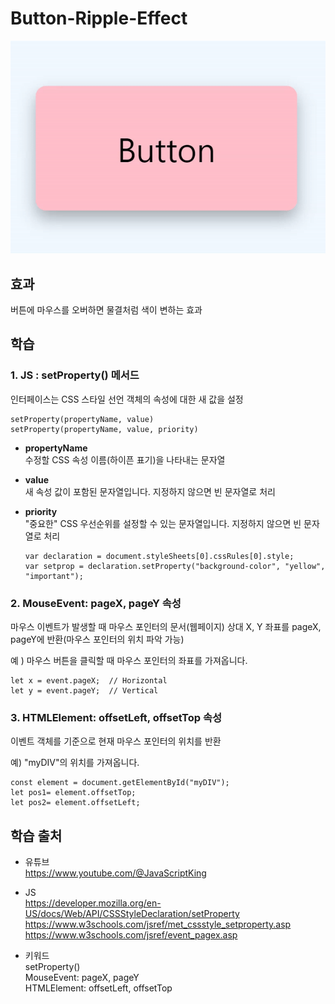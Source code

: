 # Button-Ripple-Effect
<img src="./image.gif">

## 효과   
버튼에 마우스를 오버하면 물결처럼 색이 변하는 효과   

## 학습   
### 1. JS : setProperty() 메서드   
인터페이스는 CSS 스타일 선언 객체의 속성에 대한 새 값을 설정    
```
setProperty(propertyName, value)  
setProperty(propertyName, value, priority)
```
- **propertyName**  
수정할 CSS 속성 이름(하이픈 표기)을 나타내는 문자열

- **value**   
새 속성 값이 포함된 문자열입니다. 지정하지 않으면 빈 문자열로 처리    

- **priority**   
"중요한" CSS 우선순위를 설정할 수 있는 문자열입니다. 지정하지 않으면 빈 문자열로 처리  

    ```
    var declaration = document.styleSheets[0].cssRules[0].style;
    var setprop = declaration.setProperty("background-color", "yellow", "important");
    ```

### 2. MouseEvent: pageX, pageY 속성  
마우스 이벤트가 발생할 때 마우스 포인터의 문서(웹페이지) 상대 X, Y 좌표를 pageX, pageY에 반환(마우스 포인터의 위치 파악 가능)

예 ) 마우스 버튼을 클릭할 때 마우스 포인터의 좌표를 가져옵니다.
```
let x = event.pageX;  // Horizontal
let y = event.pageY;  // Vertical
```

### 3. HTMLElement: offsetLeft, offsetTop 속성    
이벤트 객체를 기준으로 현재 마우스 포인터의 위치를 반환 

예) "myDIV"의 위치를 가져옵니다.
```
const element = document.getElementById("myDIV");
let pos1= element.offsetTop;
let pos2= element.offsetLeft;
```

## 학습 출처 
- 유튜브   
https://www.youtube.com/@JavaScriptKing     

- JS  
https://developer.mozilla.org/en-US/docs/Web/API/CSSStyleDeclaration/setProperty    
https://www.w3schools.com/jsref/met_cssstyle_setproperty.asp    
https://www.w3schools.com/jsref/event_pagex.asp    


- 키워드   
setProperty()     
MouseEvent: pageX, pageY   
HTMLElement: offsetLeft, offsetTop   